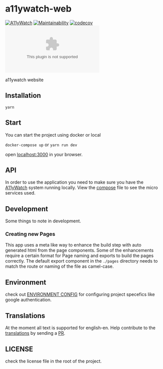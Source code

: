 # a11ywatch-web

[![A11yWatch](https://circleci.com/gh/A11yWatch/web.svg?style=svg)](https://circleci.com/gh/A11yWatch/web)
[![Maintainability](https://api.codeclimate.com/v1/badges/702d7d7ce56b7e28bcf4/maintainability)](https://codeclimate.com/github/A11yWatch/web/maintainability)
[![codecov](https://codecov.io/gh/A11yWatch/web/branch/main/graph/badge.svg?token=0LZKQ2H848)](https://codecov.io/gh/A11yWatch/web)
[![A11yWatch](https://api.a11ywatch.com/status/a11ywatch.com?style=svg?maxAge=3600)](https://a11ywatch.com/reports/a11ywatch.com)

a11ywatch website

## Installation

```
yarn
```

## Start

You can start the project using docker or local

`docker-compose up` or `yarn run dev`

open [localhost:3000](http://localhost:3000) in your browser.

## API

In order to use the application you need to make sure you have the [A11yWatch](https://github.com/A11yWatch/a11ywatch) system running locally. View the [compose](https://github.com/A11yWatch/a11ywatch/blob/master/docker-compose.yml) file to see the micro services used.

## Development

Some things to note in development.

### Creating new Pages

This app uses a meta like way to enhance the build step with auto generated html from the page components.
Some of the enhancements require a certain format for Page naming and exports to build the pages correctly.
The default export component in the `./pages` directory needs to match the route or naming of the file as camel-case.

## Environment

check out [ENVIRONMENT CONFIG](./ENVIRONMENT.md) for configuring project specefics like google authentication.

## Translations

At the moment all text is supported for english-en. Help contribute to the [translations](https://github.com/A11yWatch/web/tree/main/src/content/strings/a11y) by sending a [PR](https://github.com/A11yWatch/web/compare).

## LICENSE

check the license file in the root of the project.
